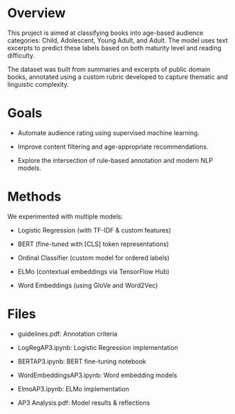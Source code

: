 # Overview
This project is aimed at classifying books into age-based audience categories: Child, Adolescent, Young Adult, and Adult. The model uses text excerpts to predict these labels based on both maturity level and reading difficulty.

The dataset was built from summaries and excerpts of public domain books, annotated using a custom rubric developed to capture thematic and linguistic complexity.

# Goals
- Automate audience rating using supervised machine learning.

- Improve content filtering and age-appropriate recommendations.

- Explore the intersection of rule-based annotation and modern NLP models.

# Methods
We experimented with multiple models:

- Logistic Regression (with TF-IDF & custom features)

- BERT (fine-tuned with [CLS] token representations)

- Ordinal Classifier (custom model for ordered labels)

- ELMo (contextual embeddings via TensorFlow Hub)

- Word Embeddings (using GloVe and Word2Vec)

# Files
- guidelines.pdf: Annotation criteria

- LogRegAP3.ipynb: Logistic Regression implementation

- BERTAP3.ipynb: BERT fine-tuning notebook

- WordEmbeddingsAP3.ipynb: Word embedding models

- ElmoAP3.ipynb: ELMo implementation

- AP3 Analysis.pdf: Model results & reflections
